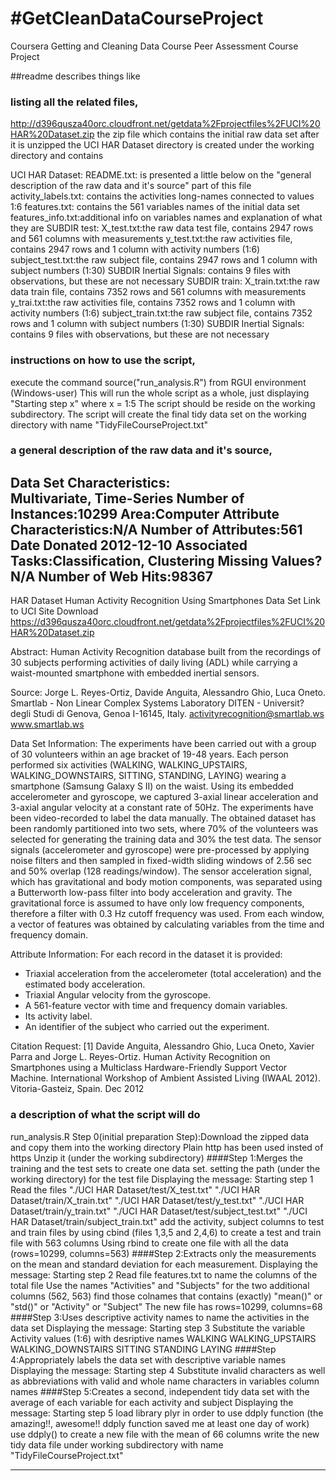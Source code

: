 #GetCleanDataCourseProject
=========================

Coursera Getting and Cleaning Data Course Peer Assessment Course Project

##readme describes things like

###    listing all the related files, 
http://d396qusza40orc.cloudfront.net/getdata%2Fprojectfiles%2FUCI%20HAR%20Dataset.zip
the zip file which contains the initial raw data set
after it is unzipped the UCI HAR Dataset directory is created under the working directory and contains

UCI HAR Dataset:
README.txt: is presented a little below on the "general description of the raw data and it's source" part of this file
activity_labels.txt: contains the activities long-names connected to values 1:6
features.txt: contains the 561 variables names of the initial data set
features_info.txt:additional info on variables names and explanation of what they are
SUBDIR test:
	X_test.txt:the raw data test file, contains 2947 rows and 561 columns with measurements
	y_test.txt:the raw activities file, contains 2947 rows and 1 column with activity numbers (1:6)
	subject_test.txt:the raw subject file, contains 2947 rows and 1 column with subject numbers (1:30)
	SUBDIR Inertial Signals: contains 9 files with observations, but these are not necessary
SUBDIR train:
	X_train.txt:the raw data train file, contains 7352 rows and 561 columns with measurements
	y_trai.txt:the raw activities file, contains 7352 rows and 1 column with activity numbers (1:6)
	subject_train.txt:the raw subject file, contains 7352 rows and 1 column with subject numbers (1:30)
	SUBDIR Inertial Signals: contains 9 files with observations, but these are not necessary

###    instructions on how to use the script, 
execute the command source("run_analysis.R") from RGUI environment (Windows-user)
This will run the whole script as a whole, just displaying "Starting step x" where x = 1:5
The script should be reside on the working subdirectory.
The script will create the final tidy data set on the working directory with name "TidyFileCourseProject.txt"
###    a general description of the raw data and it's source, 
Data Set Characteristics:  
Multivariate, Time-Series
Number of Instances:10299
Area:Computer
Attribute Characteristics:N/A
Number of Attributes:561
Date Donated 2012-12-10
Associated Tasks:Classification, Clustering
Missing Values? N/A
Number of Web Hits:98367
-------------------------------
HAR Dataset
Human Activity Recognition Using Smartphones Data Set 
Link to UCI Site Download
https://d396qusza40orc.cloudfront.net/getdata%2Fprojectfiles%2FUCI%20HAR%20Dataset.zip

Abstract: 
Human Activity Recognition database built from the recordings of 30 subjects performing activities of daily living (ADL) 
while carrying a waist-mounted smartphone with embedded inertial sensors.

Source:
Jorge L. Reyes-Ortiz, Davide Anguita, Alessandro Ghio, Luca Oneto. 
Smartlab - Non Linear Complex Systems Laboratory 
DITEN - Universit? degli Studi di Genova, Genoa I-16145, Italy. 
activityrecognition@smartlab.ws 
www.smartlab.ws 

Data Set Information:
The experiments have been carried out with a group of 30 volunteers within an age bracket of 19-48 years. Each person performed six activities (WALKING, WALKING_UPSTAIRS, WALKING_DOWNSTAIRS, SITTING, STANDING, LAYING) wearing a smartphone (Samsung Galaxy S II) on the waist. Using its embedded accelerometer and gyroscope, we captured 3-axial linear acceleration and 3-axial angular velocity at a constant rate of 50Hz. The experiments have been video-recorded to label the data manually. The obtained dataset has been randomly partitioned into two sets, where 70% of the volunteers was selected for generating the training data and 30% the test data. 
The sensor signals (accelerometer and gyroscope) were pre-processed by applying noise filters and then sampled in fixed-width sliding windows of 2.56 sec and 50% overlap (128 readings/window). The sensor acceleration signal, which has gravitational and body motion components, was separated using a Butterworth low-pass filter into body acceleration and gravity. The gravitational force is assumed to have only low frequency components, therefore a filter with 0.3 Hz cutoff frequency was used. From each window, a vector of features was obtained by calculating variables from the time and frequency domain. 

Attribute Information:
For each record in the dataset it is provided: 
- Triaxial acceleration from the accelerometer (total acceleration) and the estimated body acceleration. 
- Triaxial Angular velocity from the gyroscope. 
- A 561-feature vector with time and frequency domain variables. 
- Its activity label. 
- An identifier of the subject who carried out the experiment.

Citation Request:
[1] Davide Anguita, Alessandro Ghio, Luca Oneto, Xavier Parra and Jorge L. Reyes-Ortiz. Human Activity Recognition on Smartphones using a Multiclass Hardware-Friendly Support Vector Machine. International Workshop of Ambient Assisted Living (IWAAL 2012). Vitoria-Gasteiz, Spain. Dec 2012

###    a description of what the script will do

run_analysis.R
Step 0(initial preparation Step):Download the zipped data and copy them into the working directory
Plain http has been used insted of https
Unzip it (under the working subdirectory)
####Step 1:Merges the training and the test sets to create one data set.
setting the path (under the working directory) for the test file
Displaying the message: Starting step 1
Read the files
"./UCI HAR Dataset/test/X_test.txt"
"./UCI HAR Dataset/train/X_train.txt"
"./UCI HAR Dataset/test/y_test.txt"
"./UCI HAR Dataset/train/y_train.txt"
"./UCI HAR Dataset/test/subject_test.txt"
"./UCI HAR Dataset/train/subject_train.txt"
add the activity, subject columns to test and train files 
by using cbind (files 1,3,5 and 2,4,6) to create a test and train file with 563 columns
Using rbind to create one file with all the data (rows=10299, columns=563)
####Step 2:Extracts only the measurements on the mean and standard deviation for each measurement. 
Displaying the message: Starting step 2
Read file features.txt to name the columns of the total file
Use the names "Activities" and "Subjects" for the two additional columns (562, 563)
find those colnames that contains (exactly) "mean()" or "std()" or "Activity" or "Subject"
The new file has rows=10299, columns=68
####Step 3:Uses descriptive activity names to name the activities in the data set
Displaying the message: Starting step 3
Substitute the variable Activity values (1:6) with desriptive names
WALKING
WALKING_UPSTAIRS
WALKING_DOWNSTAIRS
SITTING
STANDING
LAYING
####Step 4:Appropriately labels the data set with descriptive variable names
Displaying the message: Starting step 4
Substitute invalid characters as well as abbreviations with valid and whole name characters in variables column names
####Step 5:Creates a second, independent tidy data set with the average of each variable for each activity and subject
Displaying the message: Starting step 5
load library plyr in order to use ddply function
(the amazing!!, awesome!! ddply function saved me at least one day of work)
use ddply() to create a new file with the mean of 66 columns
write the new tidy data file under working subdirectory with name "TidyFileCourseProject.txt"

------------------------
